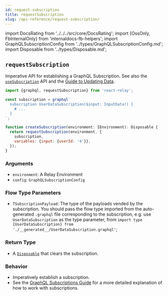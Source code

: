 ```yaml
---
id: request-subscription
title: requestSubscription
slug: /api-reference/request-subscription/
---
```


import DocsRating from '../../../src/core/DocsRating';
import {OssOnly, FbInternalOnly} from 'internaldocs-fb-helpers';
import GraphQLSubscriptionConfig from '../types/GraphQLSubscriptionConfig.md';
import Disposable from '../types/Disposable.md';

## `requestSubscription`

Imperative API for establishing a GraphQL Subscription.
See also the [`useSubscription`](../use-subscription/) API and the [Guide to Updating Data](../../guided-tour/updating-data/).

```js
import {graphql, requestSubscription} from 'react-relay';

const subscription = graphql`
  subscription UserDataSubscription($input: InputData!) {
    # ...
  }
`;

function createSubscription(environment: IEnvironment): Disposable {
  return requestSubscription(environment, {
    subscription,
    variables: {input: {userId: '4'}},
  });
}
```

### Arguments

* `environment`: A Relay Environment
* `config`: `GraphQLSubscriptionConfig`

<GraphQLSubscriptionConfig />

### Flow Type Parameters

* `TSubscriptionPayload`: The type of the payloads vended by the subscription. You should pass the flow type imported from the auto-generated `.graphql` file corresponding to the subscription, e.g. use `UserDataSubscription` as the type parameter, from `import type {UserDataSubscription} from './__generated__/UserDataSubscription.graphql'`;

### Return Type

* A [`Disposable`](#interface-disposable) that clears the subscription.

<Disposable />

### Behavior

* Imperatively establish a subscription.
* See the [GraphQL Subscriptions Guide](../../guided-tour/updating-data/graphql-subscriptions/) for a more detailed explanation of how to work with subscriptions.

<DocsRating />
